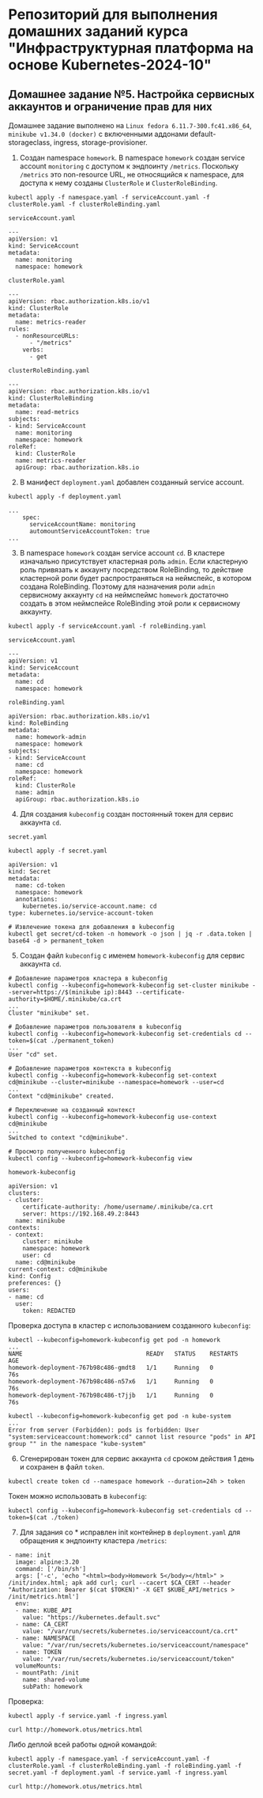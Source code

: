 # Репозиторий для выполнения домашних заданий курса "Инфраструктурная платформа на основе Kubernetes-2024-10" 

## Домашнее задание №5. Настройка сервисных аккаунтов и ограничение прав для них

Домашнее задание выполнено на `Linux fedora 6.11.7-300.fc41.x86_64`, `minikube v1.34.0 (docker)` с включенными аддонами default-storageclass, ingress, storage-provisioner.

1. Создан namespace `homework`. В namespace `homework` создан service account `monitoring` с доступом к эндпоинту `/metrics`. Поскольку `/metrics` это non-resource URL, не относящийся к namespace, для доступа к нему созданы `ClusterRole` и `ClusterRoleBinding`.

```
kubectl apply -f namespace.yaml -f serviceAccount.yaml -f clusterRole.yaml -f clusterRoleBinding.yaml
```

`serviceAccount.yaml`
```
---
apiVersion: v1
kind: ServiceAccount
metadata:
  name: monitoring
  namespace: homework
```
`clusterRole.yaml`
```
---
apiVersion: rbac.authorization.k8s.io/v1
kind: ClusterRole
metadata:
  name: metrics-reader
rules:
  - nonResourceURLs:
      - "/metrics"
    verbs:
      - get
```
`clusterRoleBinding.yaml`
```
---
apiVersion: rbac.authorization.k8s.io/v1
kind: ClusterRoleBinding
metadata:
  name: read-metrics
subjects:
- kind: ServiceAccount
  name: monitoring
  namespace: homework
roleRef:
  kind: ClusterRole
  name: metrics-reader
  apiGroup: rbac.authorization.k8s.io
```
2. В манифест `deployment.yaml` добавлен созданный service account.
```
kubectl apply -f deployment.yaml
```

```
...
    spec:
      serviceAccountName: monitoring
      automountServiceAccountToken: true
...
```

3. В namespace `homework` создан service account `cd`. В кластере изначально присутствует кластерная роль `admin`. Если кластерную роль привязать к аккаунту посредством RoleBinding, то действие кластерной роли будет распространяться на неймспейс, в котором создана RoleBinding. Поэтому для назначения роли `admin` сервисному аккаунту `cd` на неймспеймс `homework` достаточно создать в этом неймспейсе RoleBinding этой роли к сервисному аккаунту.
```
kubectl apply -f serviceAccount.yaml -f roleBinding.yaml
```

`serviceAccount.yaml`
```
---
apiVersion: v1
kind: ServiceAccount
metadata:
  name: cd
  namespace: homework
```

`roleBinding.yaml`
```
apiVersion: rbac.authorization.k8s.io/v1
kind: RoleBinding
metadata:
  name: homework-admin
  namespace: homework
subjects:
- kind: ServiceAccount
  name: cd
  namespace: homework
roleRef:
  kind: ClusterRole
  name: admin
  apiGroup: rbac.authorization.k8s.io
```

4. Для создания `kubeconfig` создан постоянный токен для сервис аккаунта `cd`.

`secret.yaml`
```
kubectl apply -f secret.yaml
```
```
apiVersion: v1
kind: Secret
metadata:
  name: cd-token
  namespace: homework
  annotations:
    kubernetes.io/service-account.name: cd
type: kubernetes.io/service-account-token
```
```
# Извлечение токена для добавления в kubeconfig
kubectl get secret/cd-token -n homework -o json | jq -r .data.token | base64 -d > permanent_token
```

5. Создан файл `kubeconfig` с именем `homework-kubeconfig` для сервис аккаунта `cd`.

```
# Добавление параметров кластера в kubeconfig
kubectl config --kubeconfig=homework-kubeconfig set-cluster minikube --server=https://$(minikube ip):8443 --certificate-authority=$HOME/.minikube/ca.crt
...
Cluster "minikube" set.

# Добавление параметров пользователя в kubeconfig
kubectl config --kubeconfig=homework-kubeconfig set-credentials cd --token=$(cat ./permanent_token)
...
User "cd" set.

# Добавление параметров контекста в kubeconfig
kubectl config --kubeconfig=homework-kubeconfig set-context cd@minikube --cluster=minikube --namespace=homework --user=cd
...
Context "cd@minikube" created.

# Переключение на созданный контекст
kubectl config --kubeconfig=homework-kubeconfig use-context cd@minikube
...
Switched to context "cd@minikube".

# Просмотр полученного kubeconfig
kubectl config --kubeconfig=homework-kubeconfig view
```

`homework-kubeconfig`
```
apiVersion: v1
clusters:
- cluster:
    certificate-authority: /home/username/.minikube/ca.crt
    server: https://192.168.49.2:8443
  name: minikube
contexts:
- context:
    cluster: minikube
    namespace: homework
    user: cd
  name: cd@minikube
current-context: cd@minikube
kind: Config
preferences: {}
users:
- name: cd
  user:
    token: REDACTED
```
Проверка доступа в кластер с использованием созданного `kubeconfig`:

```
kubectl --kubeconfig=homework-kubeconfig get pod -n homework
...
NAME                                   READY   STATUS    RESTARTS   AGE
homework-deployment-767b98c486-gmdt8   1/1     Running   0          76s
homework-deployment-767b98c486-n57x6   1/1     Running   0          76s
homework-deployment-767b98c486-t7jjb   1/1     Running   0          76s
```

```
kubectl --kubeconfig=homework-kubeconfig get pod -n kube-system
...
Error from server (Forbidden): pods is forbidden: User "system:serviceaccount:homework:cd" cannot list resource "pods" in API group "" in the namespace "kube-system"
```

6. Сгенерирован токен для сервис аккаунта `cd` сроком действия 1 день и сохранен в файл `token`.

```
kubectl create token cd --namespace homework --duration=24h > token
``` 
Токен можно использовать в `kubeconfig`:

```
kubectl config --kubeconfig=homework-kubeconfig set-credentials cd --token=$(cat ./token)
```

7. Для задания со * исправлен init контейнер в `deployment.yaml` для обращения к эндпоинту кластера `/metrics`:

```
- name: init
  image: alpine:3.20
  command: ['/bin/sh']
  args: ['-c', 'echo "<html><body>Homework 5</body></html>" > /init/index.html; apk add curl; curl --cacert $CA_CERT --header "Authorization: Bearer $(cat $TOKEN)" -X GET $KUBE_API/metrics > /init/metrics.html']
  env:
  - name: KUBE_API
    value: "https://kubernetes.default.svc"
  - name: CA_CERT
    value: "/var/run/secrets/kubernetes.io/serviceaccount/ca.crt"
  - name: NAMESPACE
    value: "/var/run/secrets/kubernetes.io/serviceaccount/namespace"
  - name: TOKEN
    value: "/var/run/secrets/kubernetes.io/serviceaccount/token"
  volumeMounts:
  - mountPath: /init
    name: shared-volume
    subPath: homework
```
Проверка:

```
kubectl apply -f service.yaml -f ingress.yaml

curl http://homework.otus/metrics.html
```

Либо деплой всей работы одной командой:
```
kubectl apply -f namespace.yaml -f serviceAccount.yaml -f clusterRole.yaml -f clusterRoleBinding.yaml -f roleBinding.yaml -f secret.yaml -f deployment.yaml -f service.yaml -f ingress.yaml

curl http://homework.otus/metrics.html
```
